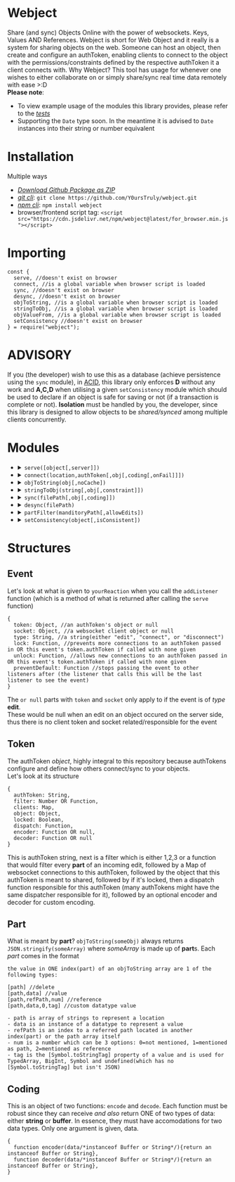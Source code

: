 # Webject
Share (and sync) Objects Online with the power of websockets. Keys, Values AND References. Webject is short for Web Object and it really is a system for sharing objects on the web. Someone can host an object, then create and configure an authToken, enabling clients to connect to the object with the permissions/constraints defined by the respective authToken it a client connects with. Why Webject? This tool has usage for whenever one wishes to either collaborate on or simply share/sync real time data remotely with ease >:D
<br>
**Please note**:
- To view example usage of the modules this library provides, please refer to the _[tests](https://github.com/Y0ursTruly/webject/blob/main/tests.js)_
- Supporting the `Date` type soon. In the meantime it is advised to `Date` instances into their string or number equivalent

# Installation
Multiple ways
- *[Download Github Package as ZIP](https://github.com/Y0ursTruly/webject/archive/refs/heads/main.zip)*
- _[git cli](https://git-scm.com/book/en/v2/Getting-Started-Installing-Git)_: `git clone https://github.com/Y0ursTruly/webject.git`
- _[npm cli](https://docs.npmjs.com/cli)_: `npm install webject`
- browser/frontend script tag: `<script src="https://cdn.jsdelivr.net/npm/webject@latest/for_browser.min.js"></script>`

# Importing
```
const {
  serve, //doesn't exist on browser
  connect, //is a global variable when browser script is loaded
  sync, //doesn't exist on browser
  desync, //doesn't exist on browser
  objToString, //is a global variable when browser script is loaded
  stringToObj, //is a global variable when browser script is loaded
  objValueFrom, //is a global variable when browser script is loaded
  setConsistency //doesn't exist on browser
} = require("webject");
```

# ADVISORY
If you (the developer) wish to use this as a database (achieve persistence using the `sync` module), in [ACID](https://www.techtarget.com/searchdatamanagement/definition/ACID), this library only enforces **D** without any work and **A,C,D** when utilising a given `setConsistency` module which should be used to declare if an object is safe for saving or not (if a transaction is complete or not). **Isolation** must be handled by you, the developer, since this library is designed to allow objects to be _shared/synced_ among multiple clients concurrently.

# Modules
<ul>
  <li>
    <details>
      <summary><code>serve([object[,server]])</code></summary>
      <ul>
        <li><b>Description: </b>Creates a websocket and returns methods for configuring <a href="#token">authToken</a>s to share objects</li>
        <li><b>Returns: </b>
        <details>
          <summary><u><code>myWebject Instance</code></u></summary>
          <ul>
            <li><code>authTokens</code> <a href="https://developer.mozilla.org/en-US/docs/Web/JavaScript/Reference/Global_Objects/Map">Map</a></li>
            <li>
              <details>
                <summary><code>addListener(event,yourReaction)</code></summary>
                <ul>
                  <li><b>Description: </b>adds an event listener for the myWebject instance where the possible events are <code>edit</code>, <code>connect</code> and <code>disconnect</code>. An edit occurs when an object is edited, and the connect and disconnect events occur on when users connect and disconnect to and from authTokens</li>
                  <li><b>Returns: </b>
<pre>
undefined
</pre>
                  </li>
                  <li><b>Arguments: </b>
                    <ul>
                      <li><b>event </b><code>String (either "edit", "connect" or "disconnect")</code> The type of <a href="#event">event</a> to listen to</li>
                      <li><b>yourReaction </b><code>function</code> A function that responds to when an <a href="#event">event</a> occurs</li>
                    </ul>
                  </li>
                </ul>
              </details>
            </li>
            <!---->
            <li>
              <details>
                <summary><code>endListener(event,yourReaction)</code></summary>
                <ul>
                  <li><b>Description: </b>Ends an event listener for the myWebject instance where the possible events are <code>edit</code>, <code>connect</code> and <code>disconnect</code>. An edit occurs when an object is edited, and the connect and disconnect events occur on when users connect and disconnect to and from authTokens</li>
                  <li><b>Returns: </b>
<pre>
undefined
</pre>
                  </li>
                  <li><b>Arguments: </b>
                    <ul>
                      <li><b>event </b><code>String (either "edit", "connect" or "disconnect")</code> The type of <a href="#event">event</a> being listen to</li>
                      <li><b>yourReaction </b><code>function</code> A function that was responding to when an <a href="#event">event</a> occurs</li>
                    </ul>
                  </li>
                </ul>
              </details>
            </li>
            <!---->
            <li>
              <details>
                <summary><code>addToken(filter[,object[,specificToken[,coding]]])</code></summary>
                <ul>
                  <li><b>Description: </b>Configures an <a href="#token">authToken</a> with a given <code>filter</code> (used to control user edits), an optional <code>object</code> or the one passed in when calling the <code>serve</code> function, a <code>specificToken</code> of your choice or one generated for you, then the <code>coding</code> which is used for custom encoding/decoding</li>
                  <li><b>Returns: </b>
<pre>
the string value of the authToken generated (either specificToken or one that was generated for you)
</pre>
                  </li>
                  <li><b>Arguments: </b>
                    <ul>
                      <li><b>filter </b><code>Number or function</code> Manages/controls the edits that a user connected via this authToken attempts to make (if number, 1 for no edits, 2 for only adding new values[not modifying or deleting] or 3 for all edits, else a custom function that would return true if a specific edit is allowed)</li>
                      <li><b>object </b><code>Object</code> The object that users connected via this <a href="#token">authToken</a> will connect to (the one given here, else the one given in the serve function)</li>
                      <li><b>specificToken </b><code>String</code> A unique key that is the string <a href="#token">authToken</a> that users can connect to an object by</li>
                      <li><b>coding </b><code>Object</code> Defines <a href="#coding">custom encoding scheme</a>, therefore if a user connects and doesn't have the same encoding scheme, they'd be unable to process the shared object and be booted</li>
                    </ul>
                  </li>
                </ul>
              </details>
            </li>
            <!---->
            <li>
              <details>
                <summary><code>endToken(authToken)</code></summary>
                <ul>
                  <li><b>Description: </b>Ends support of the given string authToken that users were able to connect to an object by</li>
                  <li><b>Returns: </b>
<pre>
Boolean (true)
</pre>
                  </li>
                  <li><b>Arguments: </b>
                    <ul>
                      <li><b>authToken </b><code>String</code> The unique key that is the string <a href="#token">authToken</a> that users were able to connect to an object by</li>
                    </ul>
                  </li>
                </ul>
              </details>
            </li>
            <!---->
            <li>
              <details>
                <summary><code>lock(authToken)</code></summary>
                <ul>
                  <li><b>Description: </b>Prevents new connections to the given authToken</li>
                  <li><b>Returns: </b>
<pre>
Boolean (true)
</pre>
                  </li>
                  <li><b>Arguments: </b>
                    <ul>
                      <li><b>authToken </b><code>String</code> The unique key that is the string <a href="#token">authToken</a> that users were able to connect to an object by</li>
                    </ul>
                  </li>
                </ul>
              </details>
            </li>
            <!---->
            <li>
              <details>
                <summary><code>unlock(authToken)</code></summary>
                <ul>
                  <li><b>Description: </b>Allows new connections to the given authToken</li>
                  <li><b>Returns: </b>
<pre>
Boolean (true)
</pre>
                  </li>
                  <li><b>Arguments: </b>
                    <ul>
                      <li><b>authToken </b><code>String</code> A unique key that is the string <a href="#token">authToken</a> that users can connect to an object by</li>
                    </ul>
                  </li>
                </ul>
              </details>
            </li>
            <!---->
          </ul>
        </details>
        </li>
        <li><b>Arguments: </b>
          <ul>
            <li><b>object </b><code>object (default is {})</code>The default object that will be served when <code>addToken</code> is called without a specified object</li>
          </ul>
          <ul>
            <li><b>server </b><code>instance of http.createServer</code>The server(instance of <a href="https://nodejs.org/api/http.html#httpcreateserveroptions-requestlistener">http.createServer</a>) that the websocket will be existing on, or one created on port 8009</li>
          </ul>
        </li>
      </ul>
    </details>
  </li>
  <li>
    <details>
      <summary><code>connect(location,authToken[,obj[,coding[,onFail]]])</code></summary>
      <ul>
        <li><b>Description: </b>An asynchronous function that connects to and when resolved, returns an object that is hosted on a websocket with a specified authToken</li>
        <li><b>Returns: </b>
<pre>
A promise that when resolved, returns an object that is hosted on a websocket with a specified authToken
</pre>
        </li>
        <li><b>Arguments: </b>
          <ul>
            <li><b>location </b><code>String (ws or wss protocol)</code> The remote destination's WebSocket URL for the object</li>
            <li><b>authToken </b><code>String</code> The remote destination's <a href="#token">authToken</a> for the object</li>
            <li><b>obj </b><code>Object</code> A local, given, custom object that will be modified by the contents of the server's object</li>
            <li><b>coding </b><code>Object</code> Defines <a href="#coding">custom encoding scheme</a>; used for when the server has the same custom encoding scheme and thus the user would understand the server</li>
            <li><b>onFail </b><code>function (true by default)</code> This is called when disconnected from the websocket (whether the initial connect fails or some time after, the connection was cut) typically used for reconnection. It is <code>true</code> by default which means it will be a reconnection function by default. If you put your own function in, it should return a connect promise to simulate reconnection, however set it as <code>false</code> to disable automatic reconnection</li>
          </ul>
        </li>
      </ul>
    </details>
  </li>
  <!---->
  <li>
    <details>
      <summary><code>objToString(obj[,noCache])</code></summary>
      <ul>
        <li><b>Description: </b>Converts an object to an array which is a series stringified array of <a href="#part">part</a>s</li>
        <li><b>Returns: </b>
<pre>
String
</pre>
        </li>
        <li><b>Arguments: </b>
          <ul>
            <li><b>obj </b><code>Object</code> The object that will be serialised/stringified</li>
            <li><b>noCache </b><code>Boolean (false)</code> Determines if to rely on the previous state of the object(false) or not(true). It is false at default because it is usually more efficient to only share the differences/changes of the object in question</li>
          </ul>
        </li>
      </ul>
    </details>
  </li>
  <!---->
  <li>
    <details>
      <summary><code>stringToObj(string[,obj[,constraint]])</code></summary>
      <ul>
        <li><b>Description: </b>Modifies an object based on the string given, filtered by the constraint given, then returns that object. If no object was given, an empty object would be created and modified with that string</li>
        <li><b>Returns: </b>
<pre>
Object
</pre>
        </li>
        <li><b>Arguments: </b>
          <ul>
            <li><b>string </b><code>String</code> Serialised/stringified array of <a href="#part">part</a>s</li>
            <li><b>obj </b><code>Object</code> The object to modify based on the string filtered by the constraint</li>
            <li><b>constraint </b><code>Number OR Function</code> If it is a number, 1(for view only), 2(for only adding new keys and not modifying or deleting any), 3(any and all edits) or a a custom function that deals with each <b>part</b></li>
          </ul>
        </li>
      </ul>
    </details>
  </li>
  <!---->
  <li>
    <details>
      <summary><code>sync(filePath[,obj[,coding]])</code></summary>
      <ul>
        <li><b>Description: </b>A function that persistently saves a given object upon each change. Note that it will try to modify the given object from what is at the fileName first then write the object's contents to the fileName. If no object is given, it will be exactly what can be built from the contents in filePath or an empty object</li>
        <li><b>Returns: </b>
<pre>
Object

- if syncList already includes filePath, the syncList's object already stored
one to one relation between a unique object and a unique filePath is how sync function works
do not worry about "should I desync when finished using sync" because there is a counter acting as the amount of times the function was called with a unique filePath

- else if obj was given
--  if filePath has webject serialised/stringified content, obj modified by contents of filePath
--  else, the unmodified obj

- else (obj was NOT given)
--  if filePath has webject serialised/stringified content, solely the parsed value of filePath contents
--  else, an empty object {}
</pre>
        </li>
        <li><b>Arguments: </b>
          <ul>
            <li><b>filePath </b><code>String</code> The FULL system file path (the saved file would be <code>filePath+'.json'</code></li>
            <li><b>obj </b><code>Object</code> The object to be synchronised to the filePath</li>
            <li><b>coding </b><code>Object</code> Defines a <a href="#coding">custom encoding scheme</a></li>
          </ul>
        </li>
      </ul>
    </details>
  </li>
  <!---->
  <li>
    <details>
      <summary><code>desync(filePath)</code></summary>
      <ul>
        <li><b>Description: </b>Terminates the synchronisation of an object to a given filePath (or simply decrements a counter discussed in <b>sync</b>)</li>
        <li><b>Returns: </b>
<pre>
undefined
</pre>
        </li>
        <li><b>Arguments: </b>
          <ul>
            <li><b>filePath </b><code>String</code> The FULL system file path</li>
          </ul>
        </li>
      </ul>
    </details>
  </li>
  <!---->
  <li>
    <details>
      <summary><code>partFilter(manditoryPath[,allowEdits])</code></summary>
      <ul>
        <li><b>Description: </b>Creates a custom filter function that will only accept an edit from a <a href="#part">part</a> inside a certain manditoryPath</li>
        <li><b>Returns: </b>
<pre>
Function (the filter function)
</pre>
        </li>
        <li><b>Arguments: </b>
          <ul>
            <li><b>manditoryPath </b><code>String[]</code> The path in the object in which edits will be accepted (only data inside/under this path gets edited)</li>
            <li><b>allowAllEdits </b><code>Boolean(false)</code> Everything inside/under the given manditoryPath is treated like the number 2 filter(only new keys, no edits or deletions) WHEN FALSE. When true, all edits inside manditoryPath are allowed (like the number 3 filter)</li>
          </ul>
        </li>
      </ul>
    </details>
  </li>
  <!---->
  <li>
    <details>
      <summary><code>setConsistency(object[,isConsistent])</code></summary>
      <ul>
        <li><b>Description: </b>Declares if an object is safe for saving to disk, which the <code>sync</code> function checks this after each edit before saving file and would only save if consistency is true, however do note that <b>consistency of an object is true by default</b></li>
        <li><b>Returns: </b>
<pre>
undefined
</pre>
        </li>
        <li><b>Arguments: </b>
          <ul>
            <li><b>object </b><code>Object</code> An object that you are using <code>sync</code> on and wish to enforce atomicity and consistency on</li>
            <li><b>isConsistent </b><code>Boolean</code> true means that the <code>sync</code> function can save the object to a file now, false means to not save the object to a file yet</li>
          </ul>
        </li>
      </ul>
    </details>
  </li>
</ul>

# Structures
## Event
Let's look at what is given to `yourReaction` when you call the `addListener` function (which is a method of what is returned after calling the `serve` function)
```
{
  token: Object, //an authToken's object or null
  socket: Object, //a websocket client object or null
  type: String, //a string(either "edit", "connect", or "disconnect")
  lock: Function, //prevents more connections to an authToken passed in OR this event's token.authToken if called with none given
  unlock: Function, //allows new connections to an authToken passed in OR this event's token.authToken if called with none given
  preventDefault: Function //stops passing the event to other listeners after (the listener that calls this will be the last listener to see the event)
}
```
The `or null` parts with `token` and `socket` only apply to if the event is of _type_ **edit**.<br>
These would be null when an edit on an object occured on the server side, thus there is no client token and socket related/responsible for the event

## Token
The authToken _object_, highly integral to this repository because authTokens configure and define how others connect/sync to your objects.<br>
Let's look at its structure
```
{
  authToken: String,
  filter: Number OR Function,
  clients: Map,
  object: Object,
  locked: Boolean,
  dispatch: Function,
  encoder: Function OR null,
  decoder: Function OR null
}
```
This is authToken string, next is a filter which is either 1,2,3 or a function that would filter every **part** of an incoming edit, followed by a Map of websocket connections to this authToken, followed by the object that this authToken is meant to shared, followed by if it's locked, then a dispatch function responsible for this authToken (many authTokens might have the same dispatcher responsible for it), followed by an optional encoder and decoder for custom encoding.

## Part
What is meant by **part**? `objToString(someObj)` always returns `JSON.stringify(someArray)` where *someArray* is made up of **part**s. Each *part* comes in the format
```
the value in ONE index(part) of an objToString array are 1 of the following types:

[path] //delete
[path,data] //value
[path,refPath,num] //reference
[path,data,0,tag] //custom datatype value

- path is array of strings to represent a location
- data is an instance of a datatype to represent a value
- refPath is an index to a referred path located in another index(part) or the path array itself
- num is a number which can be 3 options: 0=not mentioned, 1=mentioned as path, 2=mentioned as reference
- tag is the [Symbol.toStringTag] property of a value and is used for TypedArray, BigInt, Symbol and undefined(which has no [Symbol.toStringTag] but isn't JSON)
```

## Coding
This is an object of two functions: `encode` and `decode`. Each function must be robust since they can receive _and also_ return ONE of two types of data: either **string** or **buffer**. In essence, they must have accomodations for two data types. Only one argument is given, data.
```
{
  function encoder(data/*instanceof Buffer or String*/){return an instanceof Buffer or String},
  function decoder(data/*instanceof Buffer or String*/){return an instanceof Buffer or String},
}
```
